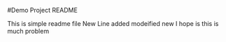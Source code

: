 #Demo Project README

This is simple readme file
New Line added
modeified new
I hope is this is much problem